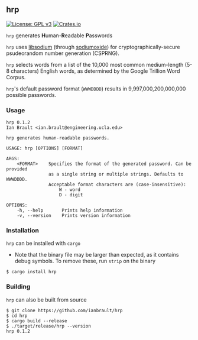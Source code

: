 ## hrp

[![License: GPL v3](https://img.shields.io/badge/License-GPLv3-blue.svg)](https://www.gnu.org/licenses/gpl-3.0)
[![Crates.io](https://img.shields.io/crates/v/hrp.svg)](https://crates.io/crates/hrp)

`hrp` generates **H**uman-**R**eadable **P**asswords

`hrp` uses [libsodium](https://libsodium.gitbook.io/doc/) (through
[sodiumoxide](https://docs.rs/sodiumoxide/0.2.5/sodiumoxide/)) for
cryptographically-secure psudeorandom number generation (CSPRNG).

`hrp` selects words from a list of the 10,000 most common medium-length (5-8
characters) English words, as determined by the Google Trillion Word Corpus.

`hrp`'s default password format (`WWWDDDD`) results in 9,997,000,200,000,000
possible passwords.

### Usage

```
hrp 0.1.2
Ian Brault <ian.brault@engineering.ucla.edu>

hrp generates human-readable passwords.

USAGE: hrp [OPTIONS] [FORMAT]

ARGS:
    <FORMAT>    Specifies the format of the generated password. Can be provided
                as a single string or multiple strings. Defaults to WWWDDDD.
                Acceptable format characters are (case-insensitive):
                    W - word
                    D - digit

OPTIONS:
    -h, --help       Prints help information
    -v, --version    Prints version information
```

### Installation

`hrp` can be installed with `cargo`

- Note that the binary file may be larger than expected, as it contains debug
symbols. To remove these, run `strip` on the binary

```
$ cargo install hrp
```

### Building

`hrp` can also be built from source

```
$ git clone https://github.com/ianbrault/hrp
$ cd hrp
$ cargo build --release
$ ./target/release/hrp --version
hrp 0.1.2
```
